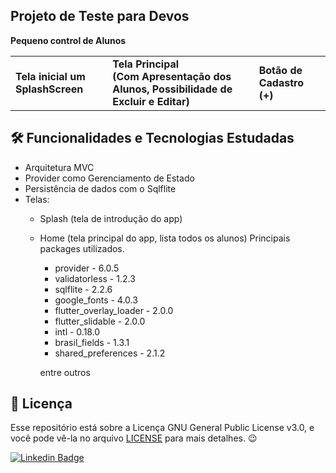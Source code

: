 ## Projeto de Teste para Devos

<b>Pequeno control de Alunos</b>

<table> 
  <tr>
    <td> 
      <b>Tela inicial um SplashScreen</b>
    </td>
    <td>
      <b>Tela Principal</br> (Com Apresentação dos Alunos, Possibilidade de Excluir e Editar)
    </td>
    <td>
      <b>Botão de Cadastro (+)</b>
    </td>
  </tr>
</table>   


<h2>🛠️ Funcionalidades e Tecnologias Estudadas</h2>

- Arquitetura MVC 
- Provider como Gerenciamento de Estado
- Persistência de dados com o Sqlflite
- Telas: 
  - Splash (tela de introdução do app)
  - Home (tela principal do app, lista todos os alunos)
   Principais packages utilizados.
    - provider - 6.0.5
    - validatorless - 1.2.3
    - sqlflite - 2.2.6
    - google_fonts - 4.0.3
    - flutter_overlay_loader - 2.0.0
    - flutter_slidable - 2.0.0
    - intl - 0.18.0
    - brasil_fields - 1.3.1
    - shared_preferences - 2.1.2
    
    entre outros
</p>

<h2>📝 Licença</h2>

<p>
   Esse repositório está sobre a Licença GNU General Public License v3.0, e você pode vê-la no arquivo <a href="https://github.com/caneto/calculator-app/blob/main/LICENSE">LICENSE</a> para mais detalhes. 😉
</p>



[![Linkedin Badge](https://img.shields.io/badge/-Carlos%20Alberto-292929?style=flat-square&logo=Linkedin&logoColor=white&link=https://www.linkedin.com/in/canetorj/)](https://www.linkedin.com/in/canetorj/)
